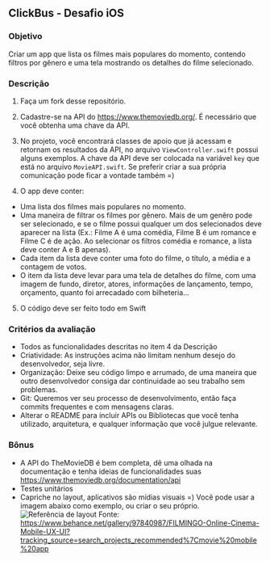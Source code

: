 ## ClickBus - Desafio iOS

### Objetivo

Criar um app que lista os filmes mais populares do momento, contendo filtros por gênero e uma tela mostrando os detalhes do filme selecionado.

### Descrição

1. Faça um fork desse repositório.

2. Cadastre-se na API do https://www.themoviedb.org/. É necessário que você obtenha uma chave da API.

3. No projeto, você encontrará classes de apoio que já acessam e retornam os resultados da API, no arquivo `ViewController.swift` possui alguns exemplos.
A chave da API deve ser colocada na variável `key` que está no arquivo `MovieAPI.swift`. Se preferir criar a sua própria comunicação pode ficar a vontade também =)

4. O app deve conter:
  * Uma lista dos filmes mais populares no momento.
  * Uma maneira de filtrar os filmes por gênero. Mais de um genêro pode ser selecionado, e se o filme possui qualquer um dos selecionados deve aparecer na lista (Ex.: Filme A é uma comédia, Filme B é um romance e Filme C é de ação. Ao selecionar os filtros comédia e romance, a lista deve conter A e B apenas).
  * Cada item da lista deve conter uma foto do filme, o título, a média e a contagem de votos.
  * O item da lista deve levar para uma tela de detalhes do filme, com uma imagem de fundo, diretor, atores, informações de lançamento, tempo, orçamento, quanto foi arrecadado com bilheteria... 
  
5. O código deve ser feito todo em Swift

### Critérios da avaliação
* Todos as funcionalidades descritas no item 4 da Descrição
* Criatividade: As instruções acima não limitam nenhum desejo do desenvolvedor, seja livre. 
* Organização: Deixe seu código limpo e arrumado, de uma maneira que outro desenvolvedor consiga dar continuidade ao seu trabalho sem problemas.
* Git: Queremos ver seu processo de desenvolvimento, então faça commits frequentes e com mensagens claras.
* Alterar o README para incluir APIs ou Bibliotecas que você tenha utilizado, arquitetura, e qualquer informação que você julgue relevante.

### Bônus
* A API do TheMovieDB é bem completa, dê uma olhada na documentação e tenha ideias de funcionalidades suas https://www.themoviedb.org/documentation/api
* Testes unitários
* Capriche no layout, aplicativos são mídias visuais =) Você pode usar a imagem abaixo como exemplo, ou criar o seu próprio.
![Referência de layout](https://github.com/RocketBus/quero-ser-clickbus/blob/master/testes/android-developer/Layout%20referencia.png)
Fonte: https://www.behance.net/gallery/97840987/FILMINGO-Online-Cinema-Mobile-UX-UI?tracking_source=search_projects_recommended%7Cmovie%20mobile%20app
